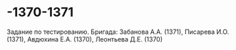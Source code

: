 # -1370-1371
Задание по тестированию. Бригада: Забанова А.А. (1371), Писарева И.О. (1371), Авдюхина Е.А. (1370), Леонтьева Д.Е. (1370)

